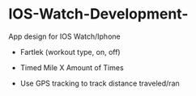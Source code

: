 # IOS-Watch-Development-
App design for IOS Watch/Iphone 


- Fartlek (workout type, on, off)

- Timed Mile X Amount of Times 
- Use GPS tracking to track distance traveled/ran
